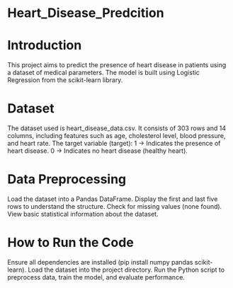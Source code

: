 # Heart_Disease_Predcition
# Introduction
This project aims to predict the presence of heart disease in patients using a dataset of medical parameters. The model is built using Logistic Regression from the scikit-learn library.
# Dataset
The dataset used is heart_disease_data.csv.
It consists of 303 rows and 14 columns, including features such as age, cholesterol level, blood pressure, and heart rate.
The target variable (target):
1 → Indicates the presence of heart disease.
0 → Indicates no heart disease (healthy heart).
# Data Preprocessing
Load the dataset into a Pandas DataFrame.
Display the first and last five rows to understand the structure.
Check for missing values (none found).
View basic statistical information about the dataset.
# How to Run the Code
Ensure all dependencies are installed (pip install numpy pandas scikit-learn).
Load the dataset into the project directory.
Run the Python script to preprocess data, train the model, and evaluate performance.
